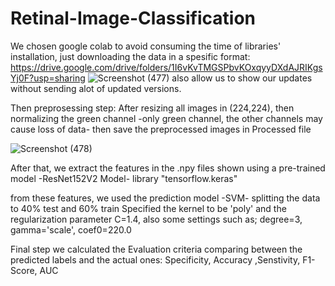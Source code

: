 # Retinal-Image-Classification
We chosen google colab to avoid consuming the time of libraries' installation, just downloading the data in a spesific format:
https://drive.google.com/drive/folders/1I6vKvTMGSPbvKOxqyyDXdAJRIKgsYj0F?usp=sharing
![Screenshot (477)](https://github.com/mernatamerrh19/Retinal-Image-Classification/assets/73619098/d7f042e1-65d7-4fa2-a411-61e258f512e1)
also allow us to show our updates without sending alot of updated versions.

Then preprosessing step:
After resizing all images in (224,224), then normalizing the green channel -only green channel, the other channels may cause loss of data-
then save the preprocessed images in Processed file

![Screenshot (478)](https://github.com/mernatamerrh19/Retinal-Image-Classification/assets/73619098/de1465ee-fc7a-4ce0-84ce-275517563d11)


After that, we extract the features in the .npy files shown using a pre-trained model -ResNet152V2 Model-
library "tensorflow.keras"

from these features, we used the prediction model -SVM- splitting the data to 40% test and 60% train
Specified the kernel to be 'poly' and the regularization parameter C=1.4, also some settings such as; degree=3, gamma='scale', coef0=220.0

Final step we calculated the Evaluation criteria comparing between the predicted labels and the actual ones: Specificity, Accuracy ,Senstivity, F1-Score, AUC 
